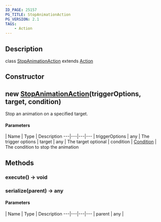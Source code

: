 ```yaml
---
ID_PAGE: 25157
PG_TITLE: StopAnimationAction
PG_VERSION: 2.1
TAGS:
    - Action
---
```

## Description

class [StopAnimationAction](/classes/2.4/StopAnimationAction) extends [Action](/classes/2.4/Action)



## Constructor

## new [StopAnimationAction](/classes/2.4/StopAnimationAction)(triggerOptions, target, condition)

Stop an animation on a specified target.

#### Parameters
 | Name | Type | Description
---|---|---|---
 | triggerOptions | any |    The trigger options
 | target | any |    The target
optional | condition | [Condition](/classes/2.4/Condition) |    The condition to stop the animation
## Methods

### execute() &rarr; void


### serialize(parent) &rarr; any



#### Parameters
 | Name | Type | Description
---|---|---|---
 | parent | any | 

